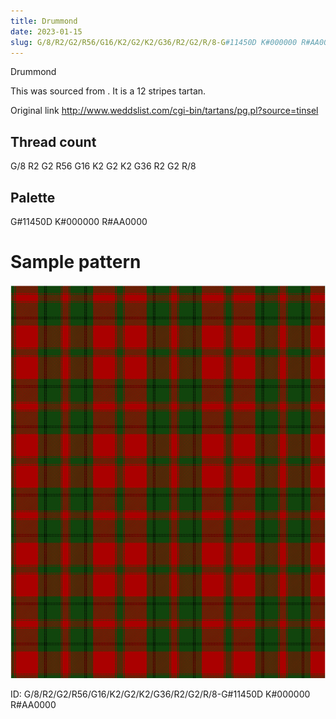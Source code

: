 ```yaml
---
title: Drummond
date: 2023-01-15
slug: G/8/R2/G2/R56/G16/K2/G2/K2/G36/R2/G2/R/8-G#11450D K#000000 R#AA0000
---
```

Drummond

This was sourced from <no value>.  It is a 12 stripes tartan.

Original link http://www.weddslist.com/cgi-bin/tartans/pg.pl?source=tinsel

## Thread count
G/8 R2 G2 R56 G16 K2 G2 K2 G36 R2 G2 R/8

## Palette
G#11450D K#000000 R#AA0000

# Sample pattern

![Tartan detail](tartan.png "G/8 R2 G2 R56 G16 K2 G2 K2 G36 R2 G2 R/8 tartan")

ID: G/8/R2/G2/R56/G16/K2/G2/K2/G36/R2/G2/R/8-G#11450D K#000000 R#AA0000